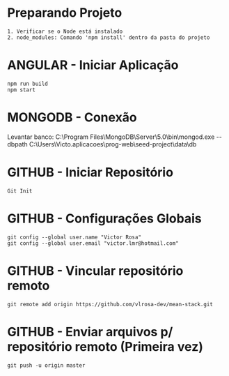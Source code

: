# Preparando Projeto
    1. Verificar se o Node está instalado
    2. node_modules: Comando 'npm install' dentro da pasta do projeto

# ANGULAR - Iniciar Aplicação
    npm run build
    npm start

# MONGODB - Conexão
Levantar banco: 
    C:\Program Files\MongoDB\Server\5.0\bin\mongod.exe
    --dbpath
    C:\Users\Victo\.aplicacoes\prog-web\seed-project\data\db

# GITHUB - Iniciar Repositório
    Git Init
    
# GITHUB - Configurações Globais
    git config --global user.name "Victor Rosa"
    git config --global user.email "victor.lmr@hotmail.com"

# GITHUB - Vincular repositório remoto
    git remote add origin https://github.com/vlrosa-dev/mean-stack.git

# GITHUB - Enviar arquivos p/ repositório remoto (Primeira vez)
    git push -u origin master